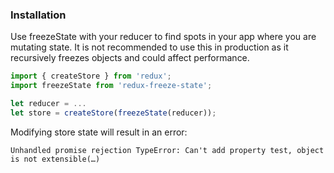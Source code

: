 ### Installation

Use freezeState with your reducer to find spots in your app where you are mutating state. It is not recommended to use this in production as it recursively freezes objects and could affect performance.

```js
import { createStore } from 'redux';
import freezeState from 'redux-freeze-state';

let reducer = ...
let store = createStore(freezeState(reducer));
```

Modifying store state will result in an error:

```
Unhandled promise rejection TypeError: Can't add property test, object is not extensible(…)
```